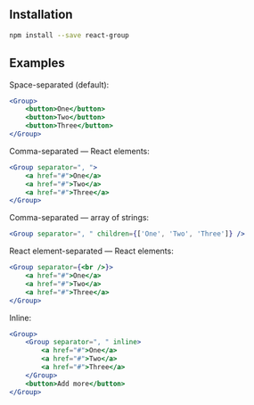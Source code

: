 ## Installation

```bash
npm install --save react-group
```

## Examples

Space-separated (default):

```jsx
<Group>
	<button>One</button>
	<button>Two</button>
	<button>Three</button>
</Group>
```

Comma-separated — React elements:

```jsx
<Group separator=", ">
	<a href="#">One</a>
	<a href="#">Two</a>
	<a href="#">Three</a>
</Group>
```

Comma-separated — array of strings:

```jsx
<Group separator=", " children={['One', 'Two', 'Three']} />
```

React element-separated — React elements:

```jsx
<Group separator={<br />}>
	<a href="#">One</a>
	<a href="#">Two</a>
	<a href="#">Three</a>
</Group>
```

Inline:

```jsx
<Group>
	<Group separator=", " inline>
		<a href="#">One</a>
		<a href="#">Two</a>
		<a href="#">Three</a>
	</Group>
	<button>Add more</button>
</Group>
```
